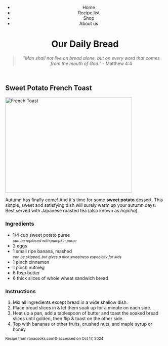 <!DOCTYPE html>
<html>

<head>
<meta charset="utf-8">
<title>Our Daily Bread</title>
</head>

<body>

<header>
  <nav>
    <ul>
      <li>Home</li>
      <li>Recipe list</li>
      <li>Shop</li>
      <li>About us</li>
    </ul>
  </nav>
  <h1>Our Daily Bread</h1>
  <blockquote><em>"Man shall not live on bread alone, but on every word that comes from the mouth of God."</em> - Matthew 4:4</blockquote>
</header>


<h2>Sweet Potato French Toast</h2>
<img src="french_toast3.jpg" alt="French Toast" width="400" height="300">
<p>Autumn has finally come! And it's time for some <strong>sweet potato</strong> dessert. This simple, sweet and satisfying dish will surely warm up your autumn days. Best served with Japanese roasted tea (also known as <i>hojicha</i>).</p>

<h3>Ingredients</h3>
<ul>
<li>1/4 cup sweet potato puree<br><small><i>can be replaced with pumpkin puree</i></small></li>
<li>2 eggs</li>
<li>1 small ripe banana, mashed<br><small><i>can be skipped, but gives a nice sweetness especially for kids</i></small></li>
<li>1 pinch cinnamon</li>
<li>1 pinch nutmeg</li>
<li>6 tbsp butter</li>
<li>6 thick slices of whole wheat sandwich bread</li>
</ul>

<h3>Instructions</h3>
<ol>
<li>Mix all ingredients except bread in a wide shallow dish.</li>

<li>Place bread slices in & let them soak up for a minute on each side.</li>

<li>Heat up a pan, add a tablespoon of butter and toast the soaked bread slices until golden, then flip & toast on the other side.</li>

<li>Top with bananas or other fruits, crushed nuts, and maple syrup or honey</li> 

</ol>
  
<p><small>Recipe from ranacooks.com&copy; accessed on Oct 17, 2024</small><p>

</body>
</html>
